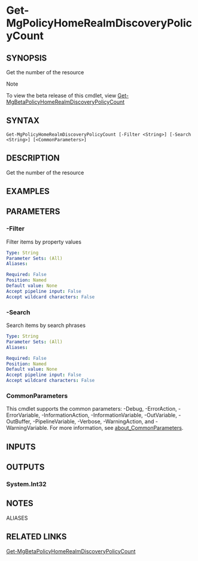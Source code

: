 ﻿---
external help file: Microsoft.Graph.Identity.SignIns-help.xml
Module Name: Microsoft.Graph.Identity.SignIns
online version: https://learn.microsoft.com/powershell/module/microsoft.graph.identity.signins/get-mgpolicyhomerealmdiscoverypolicycount
schema: 2.0.0
---

# Get-MgPolicyHomeRealmDiscoveryPolicyCount

## SYNOPSIS
Get the number of the resource

> [!NOTE]
> To view the beta release of this cmdlet, view [Get-MgBetaPolicyHomeRealmDiscoveryPolicyCount](/powershell/module/Microsoft.Graph.Beta.Identity.SignIns/Get-MgBetaPolicyHomeRealmDiscoveryPolicyCount?view=graph-powershell-beta)

## SYNTAX

```
Get-MgPolicyHomeRealmDiscoveryPolicyCount [-Filter <String>] [-Search <String>] [<CommonParameters>]
```

## DESCRIPTION
Get the number of the resource

## EXAMPLES

## PARAMETERS

### -Filter
Filter items by property values

```yaml
Type: String
Parameter Sets: (All)
Aliases:

Required: False
Position: Named
Default value: None
Accept pipeline input: False
Accept wildcard characters: False
```

### -Search
Search items by search phrases

```yaml
Type: String
Parameter Sets: (All)
Aliases:

Required: False
Position: Named
Default value: None
Accept pipeline input: False
Accept wildcard characters: False
```

### CommonParameters
This cmdlet supports the common parameters: -Debug, -ErrorAction, -ErrorVariable, -InformationAction, -InformationVariable, -OutVariable, -OutBuffer, -PipelineVariable, -Verbose, -WarningAction, and -WarningVariable. For more information, see [about_CommonParameters](http://go.microsoft.com/fwlink/?LinkID=113216).

## INPUTS

## OUTPUTS

### System.Int32
## NOTES

ALIASES

## RELATED LINKS

[Get-MgBetaPolicyHomeRealmDiscoveryPolicyCount](/powershell/module/Microsoft.Graph.Beta.Identity.SignIns/Get-MgBetaPolicyHomeRealmDiscoveryPolicyCount?view=graph-powershell-beta)

